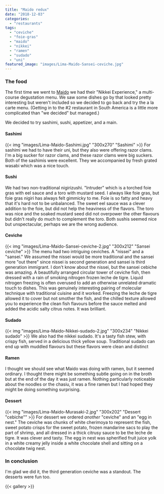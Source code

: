 ```yaml
---
title: "Maido redux"
date: "2018-12-03"
categories: 
  - "restaurants"
tags: 
  - "ceviche"
  - "foie-gras"
  - "maido"
  - "nikkei"
  - "ramen"
  - "sudado"
  - "uni"
featured_image: "images/Lima-Maido-Sansei-ceviche.jpg"
---
```


### The food

The first time we went to [Maido](/maido/) we
had their "Nikkei Experience," a multi-course degustation menu. We saw
some dishes go by that looked pretty interesting but weren't included
so we decided to go back and try the a la carte menu. (Getting in to
the #2 restaurant in South America is a little more complicated than
"we decided" but managed.)

We decided to try sashimi, sushi, appetizer, and a main.

#### Sashimi

{{< img "images/Lima-Maido-Sashimi.jpg" "300x270" "Sashimi" >}}
For sashimi we had to have their uni, but they also were offering
razor clams. I'm a big sucker for razor clams, and these razor clams
were big suckers. Both of the sashimis were excellent. They we
accompanied by fresh grated wasabi which was a nice touch.

#### Sushi

We had two non-traditional nigirizushi. "Intruder" which is a torched
foie gras with eel sauce and a toro with mustard seed. I always like
foie gras, but foie gras nigiri has always felt gimmicky to me. Foie
is so fatty and heavy that it's hard not to be unbalanced. The sweet
eel sauce was a clever addition to the foie, but did not help the
heaviness of the flavors. The toro was nice and the soaked mustard
seed did not overpower the other flavours but didn't really do much to
complement the toro. Both sushis seemed nice but unspectacular,
perhaps we are the wrong audience.

#### Ceviche

{{< img "images/Lima-Maido-Sansei-ceviche-2.jpg" "300x212" "Sansei ceviche" >}}
The menu had two intriguing ceviches. A "nissei" and a "sansei." We
assumed the nissei would be more traditional and the sansei more "out
there" since nissei is second generation and sansei is third
generation immigrant. I don't know about the nissei, but the sansei
cebiche was amazing. A beautifully arranged circular tower of ceviche
fish, then dressed with a rain of smoking nitrogen frozen leche de
tigre. Liquid nitrogen freezing is often overused to add an otherwise
unrelated dramatic touch to dishes. This was genuinely interesting
pairing of molecular technique with traditional cuisine and it
worked. Freezing the leche de tigre allowed it to cover but not
smother the fish, and the chilled texture allowed you to experience
the clean fish flavours before the sauce melted and added the acidic
salty citrus notes. It was brilliant.

#### Sudado

{{< img "images/Lima-Maido-Nikkei-sudado-2.jpg" "300x234" "Nikkei sudado" >}}
We also had the nikkei sudado. It's a tasty fish stew, with crispy
fish, served in a delicious thick yellow soup. Traditional sudado can
end up with muddled flavours but these flavors were clean and distinct

#### Ramen

I thought we should see what Maido was doing with ramen, but it seemed
ordinary. I thought there might be something subtle going on in the
broth but at the end of the day it was just ramen. Nothing
particularly noticeable about the noodles or the chasiu, it was a fine
ramen but I had hoped they might be doing something surprising.

#### Dessert

{{< img "images/Lima-Maido-Murasaki-2.jpg" "300x202" "Dessert \"cebiche\"" >}}
For dessert we ordered _another_ "ceviche" and an "egg in nest." The
ceviche was chunks of white cherimoya to represent the fish, sweet
potato crisps for the sweet potato, frozen mandarine sacs to play the
part of shrimp, and all dressed in a thick citrusy sauce to be the
leche de tigre. It was clever and tasty. The egg in nest was
spherified fruit juice yolk in a white creamy jelly inside a white
chocolate shell and sitting on a chocolate twig nest.

### In conclusion

I'm glad we did it, the third generation ceviche was a standout. The
desserts were fun too.

{{< gallery >}}
